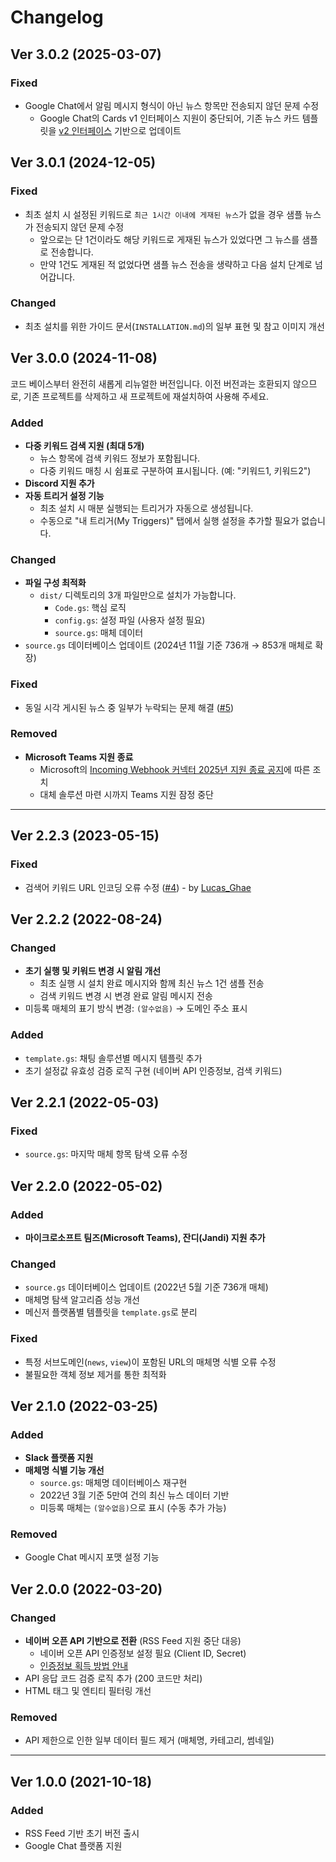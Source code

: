 # Changelog

## Ver 3.0.2 (2025-03-07)

### Fixed

- Google Chat에서 알림 메시지 형식이 아닌 뉴스 항목만 전송되지 않던 문제 수정
  - Google Chat의 Cards v1 인터페이스 지원이 중단되어, 기존 뉴스 카드 템플릿을 [v2 인터페이스](https://developers.google.com/workspace/chat/api/reference/rest/v1/cards) 기반으로 업데이트

## Ver 3.0.1 (2024-12-05)

### Fixed

- 최초 설치 시 설정된 키워드로 `최근 1시간 이내에 게재된 뉴스`가 없을 경우 샘플 뉴스가 전송되지 않던 문제 수정
  - 앞으로는 단 1건이라도 해당 키워드로 게재된 뉴스가 있었다면 그 뉴스를 샘플로 전송합니다.
  - 만약 1건도 게재된 적 없었다면 샘플 뉴스 전송을 생략하고 다음 설치 단계로 넘어갑니다.

### Changed

- 최초 설치를 위한 가이드 문서(`INSTALLATION.md`)의 일부 표현 및 참고 이미지 개선

## Ver 3.0.0 (2024-11-08)

코드 베이스부터 완전히 새롭게 리뉴얼한 버전입니다.
이전 버전과는 호환되지 않으므로, 기존 프로젝트를 삭제하고 새 프로젝트에 재설치하여 사용해 주세요.

### Added

- **다중 키워드 검색 지원 (최대 5개)**
  - 뉴스 항목에 검색 키워드 정보가 포함됩니다.
  - 다중 키워드 매칭 시 쉼표로 구분하여 표시됩니다. (예: "키워드1, 키워드2")
- **Discord 지원 추가**
- **자동 트리거 설정 기능**
  - 최초 설치 시 매분 실행되는 트리거가 자동으로 생성됩니다.
  - 수동으로 "내 트리거(My Triggers)" 탭에서 실행 설정을 추가할 필요가 없습니다.

### Changed

- **파일 구성 최적화**
  - `dist/` 디렉토리의 3개 파일만으로 설치가 가능합니다.
    - `Code.gs`: 핵심 로직
    - `config.gs`: 설정 파일 (사용자 설정 필요)
    - `source.gs`: 매체 데이터
- `source.gs` 데이터베이스 업데이트 (2024년 11월 기준 736개 → 853개 매체로 확장)

### Fixed

- 동일 시각 게시된 뉴스 중 일부가 누락되는 문제 해결 ([#5](https://github.com/seongjinme/naver-news-fetching-bot/issues/5))

### Removed

- **Microsoft Teams 지원 종료**
  - Microsoft의 [Incoming Webhook 커넥터 2025년 지원 종료 공지](https://devblogs.microsoft.com/microsoft365dev/retirement-of-office-365-connectors-within-microsoft-teams/)에 따른 조치
  - 대체 솔루션 마련 시까지 Teams 지원 잠정 중단

---

## Ver 2.2.3 (2023-05-15)

### Fixed

- 검색어 키워드 URL 인코딩 오류 수정 ([#4](https://github.com/seongjinme/naver-news-fetching-bot/pull/4)) - by [Lucas_Ghae](https://github.com/JungHoonGhae)

## Ver 2.2.2 (2022-08-24)

### Changed

- **초기 실행 및 키워드 변경 시 알림 개선**
  - 최초 실행 시 설치 완료 메시지와 함께 최신 뉴스 1건 샘플 전송
  - 검색 키워드 변경 시 변경 완료 알림 메시지 전송
- 미등록 매체의 표기 방식 변경: `(알수없음)` → 도메인 주소 표시

### Added

- `template.gs`: 채팅 솔루션별 메시지 템플릿 추가
- 초기 설정값 유효성 검증 로직 구현 (네이버 API 인증정보, 검색 키워드)

## Ver 2.2.1 (2022-05-03)

### Fixed

- `source.gs`: 마지막 매체 항목 탐색 오류 수정

## Ver 2.2.0 (2022-05-02)

### Added

- **마이크로소프트 팀즈(Microsoft Teams), 잔디(Jandi) 지원 추가**

### Changed

- `source.gs` 데이터베이스 업데이트 (2022년 5월 기준 736개 매체)
- 매체명 탐색 알고리즘 성능 개선
- 메신저 플랫폼별 템플릿을 `template.gs`로 분리

### Fixed

- 특정 서브도메인(`news`, `view`)이 포함된 URL의 매체명 식별 오류 수정
- 불필요한 객체 정보 제거를 통한 최적화

## Ver 2.1.0 (2022-03-25)

### Added

- **Slack 플랫폼 지원**
- **매체명 식별 기능 개선**
  - `source.gs`: 매체명 데이터베이스 재구현
  - 2022년 3월 기준 5만여 건의 최신 뉴스 데이터 기반
  - 미등록 매체는 `(알수없음)`으로 표시 (수동 추가 가능)

### Removed

- Google Chat 메시지 포맷 설정 기능

## Ver 2.0.0 (2022-03-20)

### Changed

- **네이버 오픈 API 기반으로 전환** (RSS Feed 지원 중단 대응)
  - 네이버 오픈 API 인증정보 설정 필요 (Client ID, Secret)
  - [인증정보 획득 방법 안내](https://developers.naver.com/docs/common/openapiguide/appregister.md)
- API 응답 코드 검증 로직 추가 (200 코드만 처리)
- HTML 태그 및 엔티티 필터링 개선

### Removed

- API 제한으로 인한 일부 데이터 필드 제거 (매체명, 카테고리, 썸네일)

---

## Ver 1.0.0 (2021-10-18)

### Added

- RSS Feed 기반 초기 버전 출시
- Google Chat 플랫폼 지원
